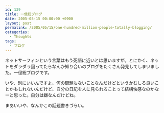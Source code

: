 ```yaml
---
id: 139
title: 一億総ブログ
date: 2005-05-15 00:00:00 +0900
layout: post
permalink: /2005/05/15/one-hundred-million-people-totally-blogging/
categories:
  - Thoughts
tags:
  - ブログ
---
```

ネットサーフィンという言葉はもう死語に近いとは思いますが。とにかく、ネットをダラダラ回ってたらなんか知り合いのブログをたくさん発見してしまいました。一億総ブログです。
  
いや、別にいいんですよ、何の問題もないことなんだけどというかむしろ良いことかもしれないんだけど、自分の日記を人に見られることって結構快感なのかなーと思った。自分は嫌なんだけどね。
  
まあいいや、なんかこの話題書きづらい。
